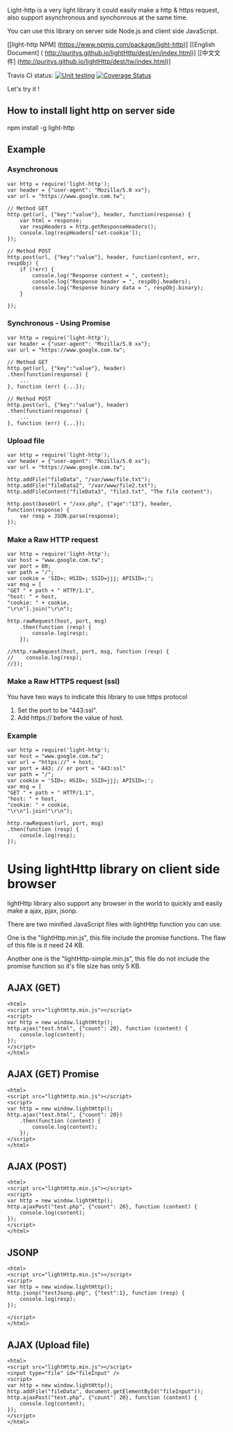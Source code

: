 
Light-http is a very light library it could easily make a http & https request, also support asynchronous and synchonrous at the same time.

You can use this library on server side Node.js  and client side JavaScript.


[[light-http NPM] (https://www.npmjs.com/package/light-http)]
[[English Document] ( http://puritys.github.io/lightHttp/dest/en/index.html)]
[[中文文件] (http://puritys.github.io/lightHttp/dest/tw/index.html)]


Travis CI status: [![Unit testing](https://travis-ci.org/puritys/lightHttp.png?branch=master)](https://travis-ci.org/puritys/lightHttp) [![Coverage Status](https://coveralls.io/repos/puritys/lightHttp/badge.png?branch=master)](https://coveralls.io/r/puritys/lightHttp?branch=master)


Let's try it !


## How to install light http on server side 
npm install -g light-http

## Example 

### Asynchronous 

    var http = require('light-http');
    var header = {"user-agent": "Mozilla/5.0 xx"};
    var url = "https://www.google.com.tw";
    
    // Method GET
    http.get(url, {"key":"value"}, header, function(response) {
        var html = response;
        var respHeaders = http.getResponseHeaders();
        console.log(respHeaders['set-cookie']);
    });
    
    // Method POST
    http.post(url, {"key":"value"}, header, function(content, err, respObj) {
        if (!err) {
            console.log("Response content = ", content);
            console.log("Response header = ", respObj.headers);
            console.log("Response binary data = ", respObj.binary);
        }
        
    });


### Synchronous - Using Promise


    var http = require('light-http');
    var header = {"user-agent": "Mozilla/5.0 xx"};
    var url = "https://www.google.com.tw";
    
    // Method GET
    http.get(url, {"key":"value"}, header)
    .then(function(response) {
        ...
    }, function (err) {...});
    
    // Method POST
    http.post(url, {"key":"value"}, header)
    .then(function(response) {
        ...
    }, function (err) {...});



### Upload file


    var http = require('light-http');
    var header = {"user-agent": "Mozilla/5.0 xx"};
    var url = "https://www.google.com.tw";
    
    http.addFile("fileData", "/var/www/file.txt");
    http.addFile("fileData2", "/var/www/file2.txt");
    http.addFileContent("fileData3", "file3.txt", "The file content");
    
    http.post(baseUrl + "/xxx.php", {"age":"13"}, header, function(response) {
        var resp = JSON.parse(response);
    });


### Make a Raw HTTP request

    var http = require('light-http');
    var host = "www.google.com.tw";
    var port = 80;
    var path = "/";
    var cookie = 'SID=; HSID=; SSID=jjj; APISID=;';
    var msg = [
    "GET " + path + " HTTP/1.1",
    "host: " + host,
    "cookie: " + cookie,
    "\r\n"].join("\r\n");

    http.rawRequest(host, port, msg)
        .then(function (resp) {
            console.log(resp);
        });

    //http.rawRequest(host, port, msg, function (resp) {
    //    console.log(resp);
    //});


### Make a Raw HTTPS request (ssl)

You have two ways to indicate this library to use https protocol

1. Set the port to be "443:ssl".
2. Add https:// before the value of host.

### Example

    var http = require('light-http');
    var host = "www.google.com.tw";
    var url = "https://" + host;
    var port = 443; // or port = "443:ssl"
    var path = "/";
    var cookie = 'SID=; HSID=; SSID=jjj; APISID=;';
    var msg = [
    "GET " + path + " HTTP/1.1",
    "host: " + host,
    "cookie: " + cookie,
    "\r\n"].join("\r\n");
    
    http.rawRequest(url, port, msg)
    .then(function (resp) {
        console.log(resp);
    });



Using lightHttp library on client side browser
=================================

lightHttp library also support any browser in the world to quickly and easily make a ajax, pjax, jsonp.

There are two minified JavaScript files with lightHttp function  you can use.

One is the "lightHttp.min.js", this file include the promise functions. The flaw of this file is it need 24 KB.

Another one is the "lightHttp-simple.min.js", this file do not include the promise function so it's file size has only 5 KB.

AJAX (GET)
----------

    <html>
    <script src="lightHttp.min.js"></script>
    <script>
    var http = new window.lightHttp();
    http.ajax("test.html", {"count": 20}, function (content) {
        console.log(content);
    });
    </script>
    </html>

AJAX (GET) Promise
----------

    <html>
    <script src="lightHttp.min.js"></script>
    <script>
    var http = new window.lightHttp();
    http.ajax("test.html", {"count": 20})
        .then(function (content) {
            console.log(content);
        });
    </script>
    </html>

AJAX (POST)
----------

    <html>
    <script src="lightHttp.min.js"></script>
    <script>
    var http = new window.lightHttp();
    http.ajaxPost("test.php", {"count": 20}, function (content) {
        console.log(content);
    });
    </script>
    </html>

JSONP
------

    <html>
    <script src="lightHttp.min.js"></script>
    <script>
    var http = new window.lightHttp();
    http.jsonp("testJsonp.php", {"test":1}, function (resp) {
        console.log(resp);
    });

    </script>
    </html>

AJAX (Upload file)
----------

    <html>
    <script src="lightHttp.min.js"></script>
    <input type="file" id="fileInput" />
    <script>
    var http = new window.lightHttp();
    http.addFile("fileData", document.getElementById("fileInput"));
    http.ajaxPost("test.php", {"count": 20}, function (content) {
        console.log(content);
    });
    </script>
    </html>


